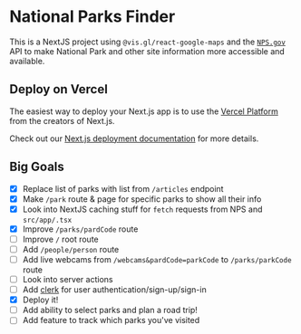 # National Parks Finder

This is a NextJS project using `@vis.gl/react-google-maps` and the [`NPS.gov`](https://www.nps.gov/subjects/developer/api-documentation.htm#/thingstodo/getThingstodo) API to make National Park and other site information more accessible and available.

## Deploy on Vercel

The easiest way to deploy your Next.js app is to use the [Vercel Platform](https://vercel.com/new?utm_medium=default-template&filter=next.js&utm_source=create-next-app&utm_campaign=create-next-app-readme) from the creators of Next.js.

Check out our [Next.js deployment documentation](https://nextjs.org/docs/app/building-your-application/deploying) for more details.

## Big Goals

- [x] Replace list of parks with list from `/articles` endpoint
- [x] Make `/park` route & page for specific parks to show all their info
- [x] Look into NextJS caching stuff for `fetch` requests from NPS and `src/app/.tsx`
- [x] Improve `/parks/pardCode` route
- [ ] Improve `/` root route
- [ ] Add `/people/person` route
- [ ] Add live webcams from `/webcams&pardCode=parkCode` to `/parks/parkCode` route
- [ ] Look into server actions
- [ ] Add [clerk](https://clerk.com/docs/quickstarts/nextjs) for user authentication/sign-up/sign-in
- [x] Deploy it!
- [ ] Add ability to select parks and plan a road trip!
- [ ] Add feature to track which parks you've visited

